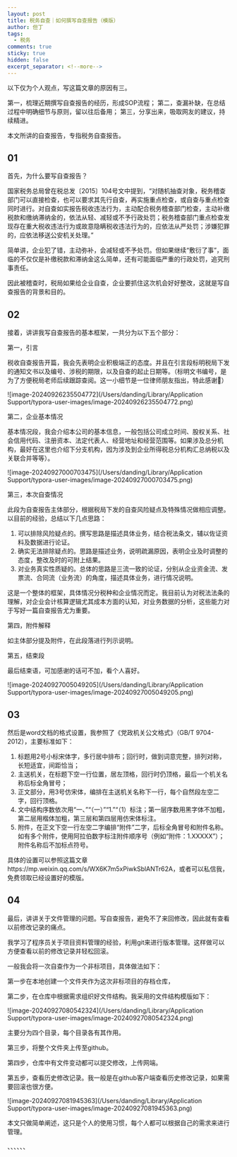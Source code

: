 ```yaml
---
layout: post
title: 税务自查｜如何撰写自查报告（模版）
author: 但丁
tags:
  - 税务
comments: true
sticky: true
hidden: false
excerpt_separator: <!--more-->
---
```

以下仅为个人观点，写这篇文章的原因有三。

第一，梳理近期撰写自查报告的经历，形成SOP流程； 
第二，查漏补缺，在总结过程中明确细节与原则，留以往后备用； 
第三，分享出来，吸取网友的建议，持续精进。 

本文所讲的自查报告，专指税务自查报告。

<!--more-->
## 01

首先，为什么要写自查报告？

国家税务总局曾在税总发〔2015〕104号文中提到，“对随机抽查对象，税务稽查部门可以直接检查，也可以要求其先行自查，再实施重点检查，或自查与重点检查同时进行。对自查如实报告税收违法行为，主动配合税务稽查部门检查，主动补缴税款和缴纳滞纳金的，依法从轻、减轻或不予行政处罚；税务稽查部门重点检查发现存在重大税收违法行为或故意隐瞒税收违法行为的，应依法从严处罚；涉嫌犯罪的，应依法移送公安机关处理。”

简单讲，企业犯了错，主动弥补，会减轻或不予处罚。但如果继续“敷衍了事”，面临的不仅仅是补缴税款和滞纳金这么简单，还有可能面临严重的行政处罚，追究刑事责任。

因此被稽查时，税局如果给企业自查，企业要抓住这次机会好好整改，这就是写自查报告的背景和目的。

## 02

接着，讲讲我写自查报告的基本框架，一共分为以下五个部分：

第一，引言

税收自查报告开篇，我会先表明企业积极端正的态度。并且在引言段标明税局下发的通知文书以及编号、涉税的期限，以及自查的起止日期等。（标明文书编号，是为了方便税局老师后续跟踪查阅。这一小细节是一位律师朋友指出，特此感谢🙏）

![image-20240926235504772](/Users/danding/Library/Application Support/typora-user-images/image-20240926235504772.png)

第二，企业基本情况

基本情况段，我会介绍本公司的基本信息，一般包括公司成立时间、股权关系、社会信用代码、注册资本、法定代表人、经营地址和经营范围等。如果涉及总分机构，最好在这里也介绍下分支机构，因为涉及到企业所得税总分机构汇总纳税以及关联合并等等）。

![image-20240927000703475](/Users/danding/Library/Application Support/typora-user-images/image-20240927000703475.png)

第三，本次自查情况

此段为自查报告主体部分，根据税局下发的自查风险疑点及特殊情况做相应调整。以目前的经验，总结以下几点思路：

1. 可以排除风险疑点的。撰写思路是描述具体业务，结合税法条文，辅以佐证资料及数据进行论证。
2. 确实无法排除疑点的。思路是描述业务，说明疏漏原因，表明企业及时调整的态度，整改及时的可附上结果。
3. 对业务真实性质疑的。总体的思路是三流一致的论证，分别从企业资金流、发票流、合同流（业务流）的角度，描述具体业务，进行情况说明。

这是一个整体的框架，具体情况分税种和企业情况而定。我目前认为对税法法条的理解，对企业会计核算逻辑尤其成本方面的认知，对业务数据的分析，这些能力对于写好一篇自查报告尤为重要。

第四，附件解释

如主体部分提及附件，在此段落进行列示说明。

第五，结束段

最后结束语，可加感谢的话可不加，看个人喜好。

![image-20240927005049205](/Users/danding/Library/Application Support/typora-user-images/image-20240927005049205.png)

## 03

然后是word文档的格式设置，我参照了《党政机关公文格式》（GB/T 9704-2012），主要标准如下：

1. 标题用2号小标宋体字，多行居中排布；回行时，做到词意完整，排列对称，长短适宜，间距恰当；
2. 主送机关，在标题下空一行位置，居左顶格，回行时仍顶格，最后一个机关名称后标全角冒号；
3. 正文部分，用3号仿宋体，编排在主送机关名称下一行，每个自然段左空二字，回行顶格。
4. 文中结构序数依次用“一、”“（一）”“1.”“（1）标注；第一层序数用黑字体不加粗，第二层用楷体加粗，第三层和第四层用仿宋体标注。
5. 附件，在正文下空一行左空二字编排“附件”二字，后标全角冒号和附件名称。如有多个附件，使用阿拉伯数字标注附件顺序号（例如“附件：1.XXXXX”）；附件名称后不加标点符号。

具体的设置可以参照这篇文章https://mp.weixin.qq.com/s/WX6K7m5xPiwkSblANTr62A，或者可以私信我，免费领取已经设置好的模版。



## 04

最后，讲讲关于文件管理的问题。写自查报告，避免不了来回修改，因此就有查看以前修改记录的痛点。

我学习了程序员关于项目资料管理的经验，利用git来进行版本管理。这样做可以方便查看以前的修改记录并轻松回滚。

一般我会将一次自查作为一个非标项目，具体做法如下：

第一步在本地创建一个文件夹作为这次非标项目的存档仓库，

第二步，在仓库中根据需求组织好文件结构。我采用的文件结构模版如下：

![image-20240927080542324](/Users/danding/Library/Application Support/typora-user-images/image-20240927080542324.png)

主要分为四个目录，每个目录各有其作用。

第三步，将整个文件夹上传至github。

第四步，仓库中有文件变动都可以提交修改，上传网端。

第五步，查看历史修改记录。我一般是在github客户端查看历史修改记录，如果需要回滚也很方便。

![image-20240927081945363](/Users/danding/Library/Application Support/typora-user-images/image-20240927081945363.png)



本文只做简单阐述，这只是个人的使用习惯，每个人都可以根据自己的需求来进行管理。

、、、、、、





